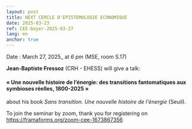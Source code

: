 ```yaml
---
layout: post
title: NEXT CERCLE D'EPISTEMOLOGIE ECONOMIQUE
date: 2025-03-23
ref: CEE-boyer-2025-03-27
lang: en
anchor: true
---
```



<i class="fas fa-table"></i> Date : March 27, 2025_ at _6 pm_ (MSE, room S.17)

**Jean-Baptiste Fressoz** (CRH - EHESS) will give a talk:

#### «  Une nouvelle histoire de l’énergie: des transitions fantomatiques aux symbioses réelles, 1800-2025 »

about his book *Sans transition. Une nouvelle histoire de l'énergie* (Seuil).

To join the seminar by zoom, thank you for registering on  https://framaforms.org/zoom-cee-1673867356
